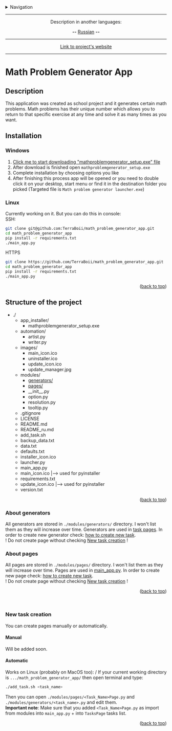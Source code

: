 <details>
<summary>Navigation</summary>

- [Math Problem Generator App](#math-problem-generator-app)
  - [Description](#description)
  - [Installation](#installation)
    - [Windows](#windows)
    - [Linux](#linux)
  - [Structure of the project](#structure-of-the-project)
    - [About generators](#about-generators)
    - [About pages](#about-pages)
    - [New task creation](#new-task-creation)
      - [Manual](#manual)
      - [Automatic](#automatic)

</details>

___

<p align="center">Description in another languages:</p>
<p align="center"> <strong>--</strong> <a href="https://github.com/TerraBoii/math_problem_generator_app/blob/main/README_ru.md", title="test">Russian</a> <strong>--</strong> </p>

___

<p align="center"><a href="https://terraboii.github.io/mpga_wp", title="Projects's website">Link to project's website</a></p>

___

# Math Problem Generator App

## Description

This application was created as school project and it generates certain math problems. Math problems has their unique number which allows you to return to that specific exercise at any time and solve it as many times as you want.

## Installation

### Windows

1. [Click me to start downloading "mathproblemgenerator_setup.exe" file](https://github.com/TerraBoii/math_problem_generator_app/raw/main/app_installer/mathproblemgenerator_setup.exe)
2. After download is finished open `mathproblemgenerator_setup.exe`
3. Complete installation by choosing options you like
4. After finishing this process app will be opened or you need to double click it on your desktop, start menu or find it in the destination folder you picked (Targeted file is `Math problem generator launcher.exe`)

### Linux

Currently working on it. But you can do this in console: \
SSH:

```sh
git clone git@github.com:TerraBoii/math_problem_generator_app.git
cd math_problem_generator_app
pip install -r requirements.txt
./main_app.py
```

HTTPS

```sh
git clone https://github.com/TerraBoii/math_problem_generator_app.git
cd math_problem_generator_app
pip install -r requirements.txt
./main_app.py
```

<p align="right">(<a href="#top" title="to the top of the page">back to top</a>)</p>

## Structure of the project

- ./
  - app_installer/
    - mathproblemgenerator_setup.exe
  - automation/
    - artist.py
    - writer.py
  - images/
    - main_icon.ico
    - uninstaller.ico
    - update_icon.ico
    - update_manager.jpg
  - modules/
    - [generators/](#about-generators)
    - [pages/](#about-pages)
    - \_\_init\_\_.py
    - option.py
    - resolution.py
    - tooltip.py
  - .gitignore
  - LICENSE
  - README.md
  - README_ru.md
  - add_task.sh
  - backup_data.txt
  - data.txt
  - defaults.txt
  - installer_icon.ico
  - launcher.py
  - main_app.py
  - main_icon.ico |--> used for pyinstaller
  - requirements.txt
  - update_icon.ico |--> used for pyinstaller
  - version.txt

<p align="right">(<a href="#top" title="to the top of the page">back to top</a>)</p>

### About generators

All generators are stored in `./modules/generators/` directory. I won't list them as they will increase over time. Generators are used in [task pages](#about-pages). In order to create new generator check: [how to create new task](#new-task-creation). \
! Do not create page without checking [New task creation](#new-task-creation) !

### About pages

All pages are stored in `./modules/pages/` directory. I won't list them as they will increase over time. Pages are used in [main_app.py](main_app.py). In order to create new page check: [how to create new task](#new-task-creation). \
! Do not create page without checking [New task creation](#new-task-creation) !

<p align="right">(<a href="#top" title="to the top of the page">back to top</a>)</p>

<br>

### New task creation

You can create pages manually or automatically.

#### Manual

Will be added soon.

#### Automatic

Works on Linux (probably on MacOS too): /
If your current working directory is `.../math_problem_generator_app/` then open terminal and type:

```bash
./add_task.sh <task_name>
```

Then you can open `./modules/pages/<Task_Name>Page.py` and `./modules/generators/<task_name>.py` and edit them. \
**Important note**: Make sure that you added `<Task_Name>Page.py` as import from modules into `main_app.py` + into `TasksPage` tasks list.

<p align="right">(<a href="#top" title="to the top of the page">back to top</a>)</p>
